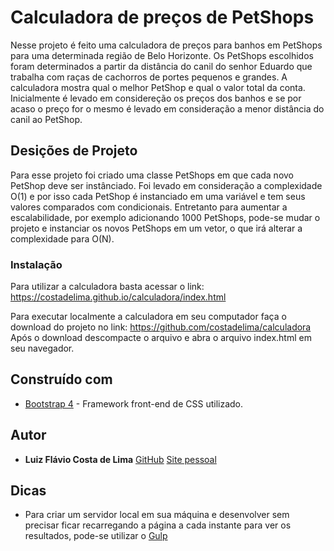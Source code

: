 # Calculadora de preços de PetShops

Nesse projeto é feito uma calculadora de preços para banhos em PetShops para uma determinada região de Belo Horizonte. Os PetShops escolhidos foram determinados a partir da distância do canil do senhor Eduardo que trabalha com raças de cachorros de portes pequenos e grandes. A calculadora mostra qual o melhor PetShop e qual o valor total da conta. Inicialmente é levado em considereção os preços dos banhos e se por acaso o preço for o mesmo é levado em consideração a menor distância do canil ao PetShop.  

## Desições de Projeto
Para esse projeto foi criado uma classe PetShops em que cada novo PetShop deve ser instânciado. Foi levado em consideração a complexidade O(1) e por isso cada PetShop é instanciado em uma variável e tem seus valores comparados com condicionais. Entretanto para aumentar a escalabilidade, por exemplo adicionando 1000 PetShops, pode-se mudar o projeto e instanciar os novos PetShops em um vetor, o que irá alterar a complexidade para O(N).

### Instalação

Para utilizar a calculadora basta acessar o link: https://costadelima.github.io/calculadora/index.html

Para executar localmente a calculadora em seu computador faça o download do projeto no link:  https://github.com/costadelima/calculadora
 Após o download descompacte o arquivo e abra o arquivo index.html em seu navegador.

## Construído com

* [Bootstrap 4](https://getbootstrap.com/) - Framework front-end de CSS utilizado.

## Autor

* **Luiz Flávio Costa de Lima** 
[GitHub](http://github.com/costadelima)
[Site pessoal](https://costadelima.github.io)

## Dicas

* Para criar um servidor local em sua máquina e desenvolver sem precisar ficar recarregando a página a cada instante para ver os resultados, pode-se utilizar o [Gulp](https://gulpjs.com/)

